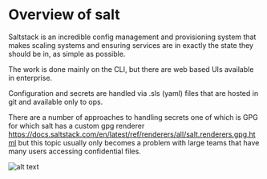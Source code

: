 # Overview of salt

Saltstack is an incredible config management and provisioning system that makes scaling systems and ensuring services are in exactly the state they should be in, as simple as possible.

The work is done mainly on the CLI, but there are web based UIs available in enterprise.

Configuration and secrets are handled via .sls (yaml) files that are hosted in git and available only to ops.

There are a number of approaches to handling secrets one of which is GPG for which salt has a custom gpg renderer https://docs.saltstack.com/en/latest/ref/renderers/all/salt.renderers.gpg.html but this topic usually only becomes a problem with large teams that have many users accessing confidential files.


![alt text](/img/salt-layout.png "Logo Title Text 1")
